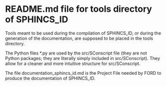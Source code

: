# README.md file for tools directory of SPHINCS_ID

Tools meant to be used during the compilation of SPHINCS_ID, or during the generation of the documentation, are supposed to be placed in the tools directory.

The Python files \*.py are used by the src/SConscript file (they are not Python packages; they are literally simply included in src/SConscript). They allow for a cleaner and more intuitive structure for src/SConscript.

The file documentation_sphincs_id.md is the Project File needed by FORD to produce the documentation of SPHINCS_ID.
